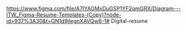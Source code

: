 https://www.figma.com/file/A7IYAGMxDuGSP1YF2qmGRX/Diagram---ITW_Figma-Resume-Templates-(Copy)?node-id=937%3A30&t=GN1d9jlegnXAVQw8-1# Digital-resume